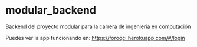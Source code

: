 # modular_backend
Backend del proyecto modular para la carrera de ingenieria en computación

Puedes ver la app funcionando en: https://foroqci.herokuapp.com/#/login
